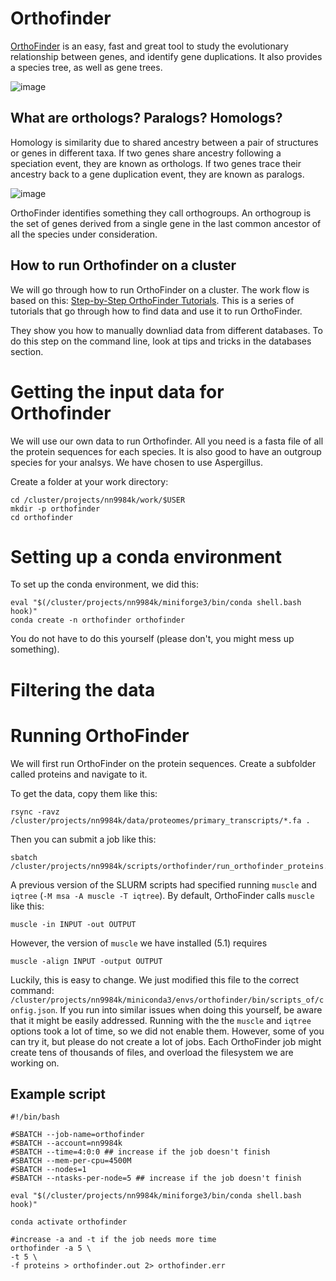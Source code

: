 
# Orthofinder

[OrthoFinder](https://github.com/davidemms/OrthoFinder) is an easy, fast and great tool to study the evolutionary relationship between genes, and identify gene duplications. It also provides a species tree, as well as gene trees. 

![image](https://user-images.githubusercontent.com/46928237/191227132-3227f638-abd4-4804-9b91-fbc080c905d9.png)


## What are orthologs? Paralogs? Homologs? 
Homology is similarity due to shared ancestry between a pair of structures or genes in different taxa. If two genes share ancestry following a speciation event, they are known as orthologs. If two genes trace their ancestry back to a gene duplication event, they are known as paralogs.

![image](https://user-images.githubusercontent.com/46928237/193239122-33223055-afc8-4f47-91a1-3d341e18535f.png)

OrthoFinder identifies something they call orthogroups. An orthogroup is the set of genes derived from a single gene in the last common ancestor of all the species under consideration.

## How to run Orthofinder on a cluster

We will go through how to run OrthoFinder on a cluster. The work flow is based on this: [Step-by-Step OrthoFinder Tutorials](https://davidemms.github.io/menu/tutorials.html). This is a series of tutorials that go through how to find data and use it to run OrthoFinder. 

They show you how to manually downliad data from different databases. To do this step on the command line, look at tips and tricks in the databases section. 

# Getting the input data for Orthofinder

We will use our own data to run Orthofinder. All you need is a fasta file of all the protein sequences for each species. It is also good to have an outgroup species for your analsys. We have chosen to use Aspergillus.

Create a folder at your work directory:
```
cd /cluster/projects/nn9984k/work/$USER
mkdir -p orthofinder
cd orthofinder
```

# Setting up a conda environment
To set up the conda environment, we did this:
```
eval "$(/cluster/projects/nn9984k/miniforge3/bin/conda shell.bash hook)" 
conda create -n orthofinder orthofinder
```
You do not have to do this yourself (please don't, you might mess up something).


# Filtering the data



# Running OrthoFinder

We will first run OrthoFinder on the protein sequences. Create a subfolder called proteins and navigate to it. 

To get the data, copy them like this:
```
rsync -ravz /cluster/projects/nn9984k/data/proteomes/primary_transcripts/*.fa .
```
Then you can submit a job like this:
```
sbatch /cluster/projects/nn9984k/scripts/orthofinder/run_orthofinder_proteins.sh
```

A previous version of the SLURM scripts had specified running `muscle` and `iqtree` (`-M msa -A muscle -T iqtree`). By default, OrthoFinder calls `muscle` like this:
```
muscle -in INPUT -out OUTPUT
```
However, the version of `muscle` we have installed (5.1) requires 
```
muscle -align INPUT -output OUTPUT
```

Luckily, this is easy to change. We just modified this file to the correct command: `/cluster/projects/nn9984k/miniconda3/envs/orthofinder/bin/scripts_of/config.json`. If you run into similar issues when doing this yourself, be aware that it might be easily addressed. Running with the the `muscle` and `iqtree` options took a lot of time, so we did not enable them. However, some of you can try it, but please do not create a lot of jobs. Each OrthoFinder job might create tens of thousands of files, and overload the filesystem we are working on.

## Example script
```
#!/bin/bash

#SBATCH --job-name=orthofinder
#SBATCH --account=nn9984k
#SBATCH --time=4:0:0 ## increase if the job doesn't finish
#SBATCH --mem-per-cpu=4500M
#SBATCH --nodes=1
#SBATCH --ntasks-per-node=5 ## increase if the job doesn't finish

eval "$(/cluster/projects/nn9984k/miniforge3/bin/conda shell.bash hook)" 

conda activate orthofinder

#increase -a and -t if the job needs more time
orthofinder -a 5 \
-t 5 \
-f proteins > orthofinder.out 2> orthofinder.err
```
